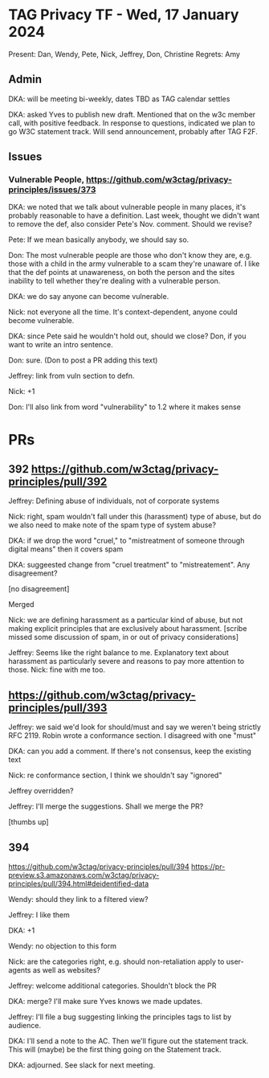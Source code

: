 # TAG Privacy TF - Wed, 17 January 2024

Present: Dan, Wendy, Pete, Nick, Jeffrey, Don, Christine
Regrets: Amy

## Admin
DKA: will be meeting bi-weekly, dates TBD as TAG calendar settles

DKA: asked Yves to publish new draft. Mentioned that on the w3c member call, with positive feedback. In response to questions, indicated we plan to go W3C statement track. Will send announcement, probably after TAG F2F. 

## Issues

### Vulnerable People, https://github.com/w3ctag/privacy-principles/issues/373

DKA: we noted that we talk about vulnerable people in many places, it's probably reasonable to have a definition. Last week, thought we didn't want to remove the def, also consider Pete's Nov. comment. Should we revise?

Pete: If we mean basically anybody, we should say so.

Don: The most vulnerable people are those who don't know they are, e.g. those with a child in the army vulnerable to a scam they're unaware of. I like that the def points at unawareness, on both the person and the sites inability to tell whether they're dealing with a vulnerable person.

DKA: we do say anyone can become vulnerable. 

Nick: not everyone all the time. It's context-dependent, anyone could become vulnerable. 

DKA: since Pete said he wouldn't hold out, should we close? Don, if you want to write an intro sentence.

Don: sure. (Don to post a PR adding this text)

Jeffrey: link from vuln section to defn. 

Nick: +1

Don: I'll also link from word "vulnerability" to 1.2 where it makes sense

# PRs
## 392 https://github.com/w3ctag/privacy-principles/pull/392

Jeffrey: Defining abuse of individuals, not of corporate systems

Nick: right, spam wouldn't fall under this (harassment) type of abuse, but do we also need to make note of the spam type of system abuse? 

DKA: if we drop the word "cruel," to "mistreatment of someone through digital means" then it covers spam

DKA: suggeested change from "cruel treatment" to "mistreatement". Any disagreement?

[no disagreement]

Merged

Nick: we are defining harassment as a particular kind of abuse, but not making explicit principles that are exclusively about harassment.
[scribe missed some discussion of spam, in or out of privacy considerations]

Jeffrey: Seems like the right balance to me. Explanatory text about harassment as particularly severe and reasons to pay more attention to those. 
Nick: fine with me too.

## https://github.com/w3ctag/privacy-principles/pull/393

Jeffrey: we said we'd look for should/must and say we weren't being strictly RFC 2119. Robin wrote a conformance section. I disagreed with one "must"

DKA: can you add a comment. If there's not consensus, keep the existing text

Nick: re conformance section, I think we shouldn't say "ignored"

Jeffrey overridden? 

Jeffrey: I'll merge the suggestions. Shall we merge the PR? 

[thumbs up]

## 394

https://github.com/w3ctag/privacy-principles/pull/394
https://pr-preview.s3.amazonaws.com/w3ctag/privacy-principles/pull/394.html#deidentified-data

Wendy: should they link to a filtered view?

Jeffrey: I like them 

DKA: +1

Wendy: no objection to this form

Nick: are the categories right, e.g. should non-retaliation apply to user-agents as well as websites?

Jeffrey: welcome additional categories. Shouldn't block the PR

DKA: merge? I'll make sure Yves knows we made updates.

Jeffrey: I'll file a bug suggesting linking the principles tags to list by audience. 

DKA: I'll send a note to the AC. Then we'll figure out the statement track. This will (maybe) be the first thing going on the Statement track. 

DKA: adjourned. See slack for next meeting.
